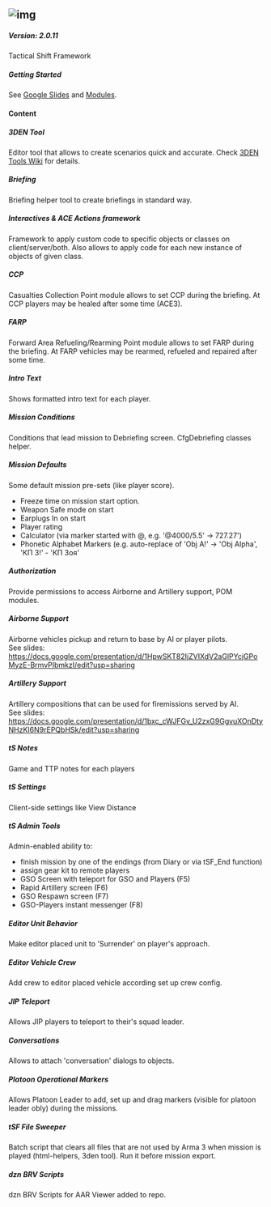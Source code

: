 ![img](https://tacticalshift.github.io/src/img/ts_logo_site_black_s.png)
------
##### Version: 2.0.11
Tactical Shift Framework

##### Getting Started
See [Google Slides](https://vk.com/away.php?utf=1&to=https%3A%2F%2Fdocs.google.com%2Fpresentation%2Fd%2F1-hwUq2sYlP9BzIy4GzOBALAaTHpBOzPOXhZyXPhatXQ%2Fedit%3Fusp%3Dsharing) and [Modules](https://docs.google.com/presentation/d/13p3Mz7pnrZPh3XKO3-B73k0_0E6bkZo6aWEgm2z6kso/edit?usp=sharing).

#### Content
##### 3DEN Tool
Editor tool that allows to create scenarios quick and accurate. Check [3DEN Tools Wiki](https://github.com/10Dozen/dzn_tSFramework/wiki/3DEN-Tools) for details.

##### Briefing
Briefing helper tool to create briefings in standard way.

##### Interactives & ACE Actions framework 
Framework to apply custom code to specific objects or classes on client/server/both. Also allows to apply code for each new instance of objects of given class.

##### CCP
Casualties Collection Point module allows to set CCP during the briefing. At CCP players may be healed after some time (ACE3). 

##### FARP
Forward Area Refueling/Rearming Point module allows to set FARP during the briefing. At FARP vehicles may be rearmed, refueled and repaired after some time.

##### Intro Text
Shows formatted intro text for each player.

##### Mission Conditions
Conditions that lead mission to Debriefing screen. CfgDebriefing classes helper.

##### Mission Defaults
Some default mission pre-sets (like player score).
- Freeze time on mission start option.
- Weapon Safe mode on start
- Earplugs In on start
- Player rating
- Calculator (via marker started with @, e.g. '@4000/5.5' -> 727.27')
- Phonetic Alphabet Markers (e.g. auto-replace of 'Obj A!' -> 'Obj Alpha', 'КП З!' - 'КП Зоя'

##### Authorization
Provide permissions to access Airborne and Artillery support, POM modules.

##### Airborne Support
Airborne vehicles pickup and return to base by AI or player pilots.
<br />See slides: https://docs.google.com/presentation/d/1HpwSKT82IjZVIXdV2aGlPYcjGPoMyzE-BrmvPIbmkzI/edit?usp=sharing

##### Artillery Support
Artillery compositions that can be used for firemissions served by AI.
<br />See slides: https://docs.google.com/presentation/d/1bxc_cWJFGv_U2zxG9GgvuXOnDtyNHzKI6N9rEPQbHSk/edit?usp=sharing

##### tS Notes
Game and TTP notes for each players

##### tS Settings
Client-side settings like View Distance

##### tS Admin Tools
Admin-enabled ability to:
- finish mission by one of the endings (from Diary or via tSF_End function)
- assign gear kit to remote players
- GSO Screen with teleport for GSO and Players (F5)
- Rapid Artillery screen (F6)
- GSO Respawn screen (F7)
- GSO-Players instant messenger (F8)

##### Editor Unit Behavior
Make editor placed unit to 'Surrender' on player's approach.

##### Editor Vehicle Crew
Add crew to editor placed vehicle according set up crew config.

##### JIP Teleport
Allows JIP players to teleport to their's squad leader.

##### Conversations
Allows to attach 'conversation' dialogs to objects.

##### Platoon Operational Markers
Allows Platoon Leader to add, set up and drag markers (visible for platoon leader obly) during the missions.

##### tSF File Sweeper
Batch script that clears all files that are not used by Arma 3 when mission is played (html-helpers, 3den tool). Run it before mission export.

##### dzn BRV Scripts
dzn BRV Scripts for AAR Viewer added to repo.
